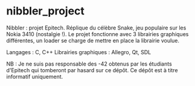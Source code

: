 nibbler_project
===============

Nibbler : projet Epitech. Réplique du célèbre Snake, jeu populaire sur les Nokia 3410 (nostalgie !). Le projet fonctionne avec 
3 librairies graphiques différentes, un loader se charge de mettre en place la librairie voulue.

Langages : C, C++
Librairies graphiques : Allegro, Qt, SDL

NB : Je ne suis pas responsable des -42 obtenus par les étudiants d'Epitech qui tomberont par hasard sur ce dépôt.
Ce dépôt est à titre informatif uniquement.
